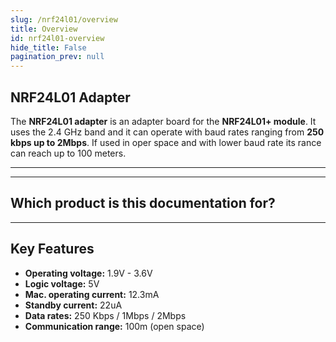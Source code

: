 ```yaml
---
slug: /nrf24l01/overview
title: Overview
id: nrf24l01-overview 
hide_title: False
pagination_prev: null
---
```


## NRF24L01 Adapter

The **NRF24L01 adapter** is an adapter board for the **NRF24L01+ module**. It uses the 2.4 GHz band and it can operate with baud rates ranging from **250 kbps up to 2Mbps**. If used in oper space and with lower baud rate its rance can reach up to 100 meters.

---

<CenteredImage src="/img/nfr24l01/333059.jpg" alt="NRF24L01 adapter board" caption="NRF24L01 adapter board" />

---

## Which product is this documentation for?

<QuickLink title="NRF24L01 adapter for Dasduino boards" 
description="333059" 
url="https://soldered.com/product/nrf24l01-adapter-for-dasduino-boards/" 
image="/img/nfr24l01/333059.jpg" />

---

## Key Features
* **Operating voltage:** 1.9V - 3.6V
* **Logic voltage:** 5V
* **Mac. operating current:** 12.3mA
* **Standby current:** 22uA
* **Data rates:** 250 Kbps / 1Mbps / 2Mbps
* **Communication range:** 100m (open space)
 
